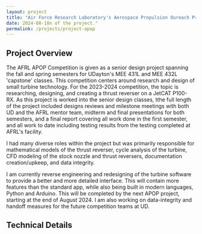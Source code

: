 ```yaml
---
layout: project
title: "Air Force Research Laboratory's Aerospace Propulsion Oureach Program Competition"
date: 2024-08-18n of the project."
permalink: /projects/project-apop
---
```


## Project Overview
The AFRL APOP Competition is given as a senior design project spanning the fall and spring semesters for UDayton's MEE 431L and MEE 432L 'capstone' classes.  This competition centers around research and design of small turbine technology. For the 2023-2024 competition,  the topic is researching, designing, and creating a thrust reverser on a JetCAT P100-RX. As this project is worked into the senior design classes, tthe full length of the project included designs reviews and milestone meetings with both UD and the AFRL mentor team, midterm and final presentations for both semesters, and a final report covering all work done in the first semester, and all work to date including testing results from the testing completed at AFRL's facility. 

I had many diverse roles within the project but was primarily responsible for mathematical models of the thrust reverser, cycle analysis of the turbine, CFD modeling of the stock nozzle and thrust reversers, documentation creation/upkeep, and data integrity. 

I am currently reverse engineering and redesigning of the turbine software to provide a better and more detailed interface. This will contain more features than the standard app, while also being built in modern languages, Python and Arduino. This will be completed by the next APOP project, starting at the end of August 2024. I am also working on data-integrity and handoff measures for the future competition teams at UD.

## Technical Details 